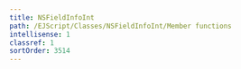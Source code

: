 ```yaml
---
title: NSFieldInfoInt
path: /EJScript/Classes/NSFieldInfoInt/Member functions
intellisense: 1
classref: 1
sortOrder: 3514
---
```





